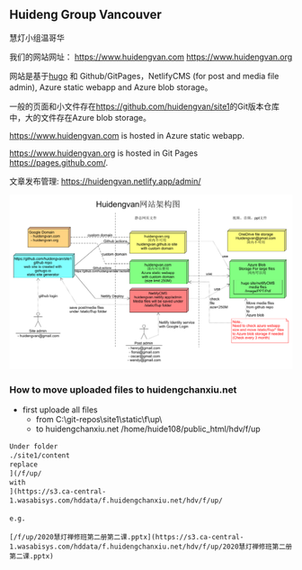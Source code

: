 ## Huideng Group Vancouver
慧灯小组温哥华

我们的网站网址：
<https://www.huidengvan.com> 
<https://www.huidengvan.org>

网站是基于[hugo](http://www.gohugo.io) 和 Github/GitPages，NetlifyCMS (for post and media file admin), Azure static webapp and Azure blob storage。  

一般的页面和小文件存在<https://github.com/huidengvan/site1>的Git版本仓库中，大的文件存在Azure blob storage。  

<https://www.huidengvan.com> is hosted in Azure static webapp. 

<https://www.huidengvan.org> is hosted in Git Pages <https://pages.github.com/>.

文章发布管理: <https://huidengvan.netlify.app/admin/>

![网站架构](huidengvan-arch.png)

### How to move uploaded files to huidengchanxiu.net 

- first uploade all files 
  - from C:\git-repos\site1\static\f\up\
  - to huidengchanxiu.net /home/huide108/public_html/hdv/f/up

```
Under folder
./site1/content
replace
](/f/up/
with
](https://s3.ca-central-1.wasabisys.com/hddata/f.huidengchanxiu.net/hdv/f/up/

e.g.

[/f/up/2020慧灯禅修班第二册第二课.pptx](https://s3.ca-central-1.wasabisys.com/hddata/f.huidengchanxiu.net/hdv/f/up/2020慧灯禅修班第二册第二课.pptx)
```